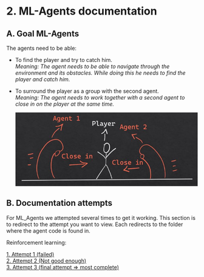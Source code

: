 # 2. ML-Agents documentation

## A. Goal ML-Agents

The agents need to be able:

- To find the player and try to catch him.
  \
   _Meaning: The agent needs to be able to navigate through the environment and its obstacles. While doing this he needs to find the player and catch him._
- To surround the player as a group with the second agent.
  \
  _Meaning: The agent needs to work together with a second agent to close in on the player at the same time._

  ![imageexplanation](ImagesREADME/ExplanationProjectAgents.JPG)

## B. Documentation attempts

For ML_Agents we attempted several times to get it working. This section is to redirect to the attempt you want to view. Each redirects to the folder where the agent code is found in.

Reinforcement learning:

[1. Attempt 1 (failed)](https://github.com/AP-IT-GH/eindproject-Studentaccount456/tree/NewMain/Assets/ID_004/Scripts/Final_Project)
\
[2. Attempt 2 (Not good enough)](https://github.com/AP-IT-GH/eindproject-Studentaccount456/tree/NewMain/Assets/ID_002/Scripts)
\
[3. Attempt 3 (final attempt => most complete)](https://github.com/AP-IT-GH/eindproject-Studentaccount456/Assets/ID_003/Scripts)
